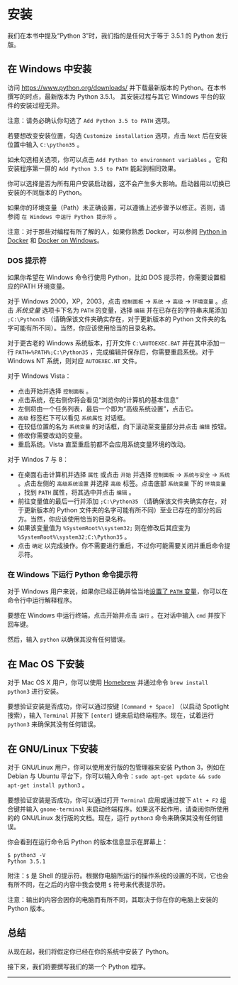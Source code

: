 # 安装

我们在本书中提及“Python 3”时，我们指的是任何大于等于 3.5.1 的 Python 发行版。

## 在 Windows 中安装

访问 https://www.python.org/downloads/ 并下载最新版本的 Python。在本书撰写的时点，最新版本为 Python 3.5.1。 其安装过程与其它 Windows 平台的软件的安装过程无异。

注意：请务必确认你勾选了 `Add Python 3.5 to PATH` 选项。

若要想改变安装位置，勾选 `Customize installation` 选项，点击 `Next` 后在安装位置中输入 `C:\python35` 。

如未勾选相关选项，你可以点击 `Add Python to environment variables` 。它和安装程序第一屏的 `Add Python 3.5 to PATH` 能起到相同效果。

你可以选择是否为所有用户安装启动器，这不会产生多大影响。启动器用以切换已安装的不同版本的 Python。

如果你的环境变量（Path）未正确设置，可以遵循上述步骤予以修正。否则，请参阅 `在 Windows 中运行 Python 提示符` 。

注意：对于那些对编程有所了解的人，如果你熟悉 Docker，可以参阅 [Python in Docker](https://hub.docker.com/\_/python/) 和 [Docker on Windows](https://docs.docker.com/windows/)。

### DOS 提示符 <a href="#dos-prompt" id="dos-prompt"></a>

如果你希望在 Windows 命令行使用 Python，比如 DOS 提示符，你需要设置相应的PATH 环境变量。

对于 Windows 2000，XP，2003，点击 `控制面板` → `系统` → `高级` → `环境变量` 。点击 _系统变量_ 选项卡下名为 `PATH` 的变量，选择 `编辑` 并在已存在的字符串末尾添加 `;C:\Python35` （请确保该文件夹确实存在，对于更新版本的 Python 文件夹的名字可能有所不同）。当然，你应该使用恰当的目录名称。

对于更古老的 Windows 系统版本，打开文件 `C:\AUTOEXEC.BAT` 并在其中添加一行 `PATH=%PATH%;C:\Python35` ，完成编辑并保存后，你需要重启系统。对于 Windows NT 系统，则对应 `AUTOEXEC.NT` 文件。

对于 Windows Vista：

* 点击开始并选择 `控制面板` 。
* 点击系统，在右侧你将会看见“浏览你的计算机的基本信息”
* 左侧将由一个任务列表，最后一个即为“高级系统设置”，点击它。
* `高级` 标签栏下可以看见 `系统属性` 对话框。
* 在较低位置的名为 `系统变量` 的对话框，向下滚动至变量部分并点击 `编辑` 按钮。
* 修改你需要改动的变量。
* 重启系统。Vista 直至重启前都不会应用系统变量环境的改动。

对于 Windos 7 与 8：

* 在桌面右击计算机并选择 `属性` 或点击 `开始` 并选择 `控制面板` → `系统与安全` → `系统` 。点击左侧的 `高级系统设置` 并选择 `高级` 标签。点击底部 `系统变量` 下的 `环境变量` ，找到 `PATH` 属性，将其选中并点击 `编辑` 。
* 前往变量值的最后一行并添加 `;C:\Python35` （请确保该文件夹确实存在，对于更新版本的 Python 文件夹的名字可能有所不同）至业已存在的部分的后方。当然，你应该使用恰当的目录名称。
* 如果该变量值为 `%SystemRoot%\system32;` 则在修改后其应变为 `%SystemRoot%\system32;C:\Python35` 。
* 点击 `确定` 以完成操作。你不需要进行重启，不过你可能需要关闭并重启命令提示符。

### 在 Windows 下运行 Python 命令提示符

对于 Windows 用户来说，如果你已经正确并恰当地[设置了 `PATH` 变量](05.installation.md#dos-prompt)，你可以在命令行中运行解释程序。

要想在 Windows 中运行终端，点击开始并点击 `运行` 。在对话中输入 `cmd` 并按下回车键。

然后，输入 `python` 以确保其没有任何错误。

## 在 Mac OS 下安装

对于 Mac OS X 用户，你可以使用 [Homebrew](http://brew.sh) 并通过命令 `brew install python3` 进行安装。

要想验证安装是否成功，你可以通过按键 `[Command + Space]` （以启动 Spotlight 搜索），输入 `Terminal` 并按下 `[enter]` 键来启动终端程序。现在，试着运行 `python3` 来确保其没有任何错误。

## 在 GNU/Linux 下安装

对于 GNU/Linux 用户，你可以使用发行版的包管理器来安装 Python 3，例如在 Debian 与 Ubuntu 平台下，你可以输入命令：`sudo apt-get update && sudo apt-get install python3` 。

要想验证安装是否成功，你可以通过打开 `Terminal` 应用或通过按下 `Alt + F2` 组合键并输入 `gnome-terminal` 来启动终端程序。如果这不起作用，请查阅你所使用的的 GNU/Linux 发行版的文档。现在，运行 `python3` 命令来确保其没有任何错误。

你会看到在运行命令后 Python 的版本信息显示在屏幕上：

```
$ python3 -V
Python 3.5.1
```

附注：`$` 是 Shell 的提示符。根据你电脑所运行的操作系统的设置的不同，它也会有所不同，在之后的内容中我会使用 `$` 符号来代表提示符。

注意：输出的内容会因你的电脑而有所不同，其取决于你在你的电脑上安装的 Python 版本。

## 总结

从现在起，我们将假定你已经在你的系统中安装了 Python。

接下来，我们将要撰写我们的第一个 Python 程序。

***
